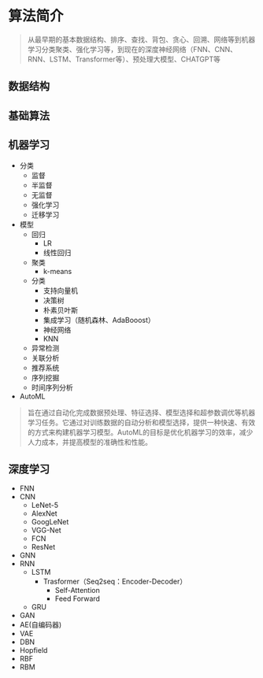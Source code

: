 # 算法简介
> 从最早期的基本数据结构、排序、查找、背包、贪心、回溯、网络等到机器学习分类聚类、强化学习等，到现在的深度神经网络（FNN、CNN、RNN、LSTM、Transformer等）、预处理大模型、CHATGPT等
## 数据结构
## 基础算法
## 机器学习
- 分类
  - 监督
  - 半监督
  - 无监督
  - 强化学习
  - 迁移学习
- 模型
  - 回归
    - LR
    - 线性回归
  - 聚类
    - k-means
  - 分类
    - 支持向量机
    - 决策树
    - 朴素贝叶斯
    - 集成学习（随机森林、AdaBooost）
    - 神经网络
    - KNN
  - 异常检测
  - 关联分析
  - 推荐系统
  - 序列挖掘
  - 时间序列分析
- AutoML
> 旨在通过自动化完成数据预处理、特征选择、模型选择和超参数调优等机器学习任务。它通过对训练数据的自动分析和模型选择，提供一种快速、有效的方式来构建机器学习模型。AutoML的目标是优化机器学习的效率，减少人力成本，并提高模型的准确性和性能。

## 深度学习
- FNN
- CNN
  - LeNet-5
  - AlexNet
  - GoogLeNet
  - VGG-Net
  - FCN
  - ResNet
- GNN
- RNN
  - LSTM
    - Trasformer（Seq2seq：Encoder-Decoder）
      - Self-Attention
      - Feed Forward
  - GRU
- GAN
- AE(自编码器)
- VAE
- DBN
- Hopfield
- RBF
- RBM


